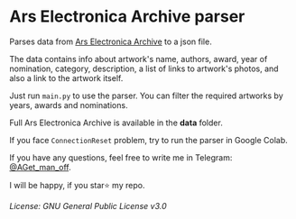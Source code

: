 # Ars Electronica Archive parser

Parses data from [Ars Electronica Archive](https://archive.aec.at/prix/) to a json file.

The data contains info about artwork's name, authors, award, year of nomination, category, description, a list of links to artwork's photos, and also a link to the artwork itself. 

Just run `main.py` to use the parser. 
You can filter the required artworks by years, awards and nominations.

Full Ars Electronica Archive is available in the **data** folder.

If you face `ConnectionReset` problem, try to run the parser in Google Colab.

If you have any questions, feel free to write me in Telegram:
[@AGet_man_off](https://t.me/AGet_man_off).

I will be happy, if you star⭐ my repo.

*License: GNU General Public License v3.0*
